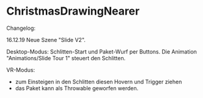 # ChristmasDrawingNearer

Changelog:

16.12.19 Neue Szene "Slide V2".

Desktop-Modus:
Schlitten-Start und Paket-Wurf per Buttons. Die Animation "Animations/Slide Tour 1" steuert den Schlitten.

VR-Modus:
- zum Einsteigen in den Schlitten diesen Hovern und Trigger ziehen
- das Paket kann als Throwable geworfen werden.

